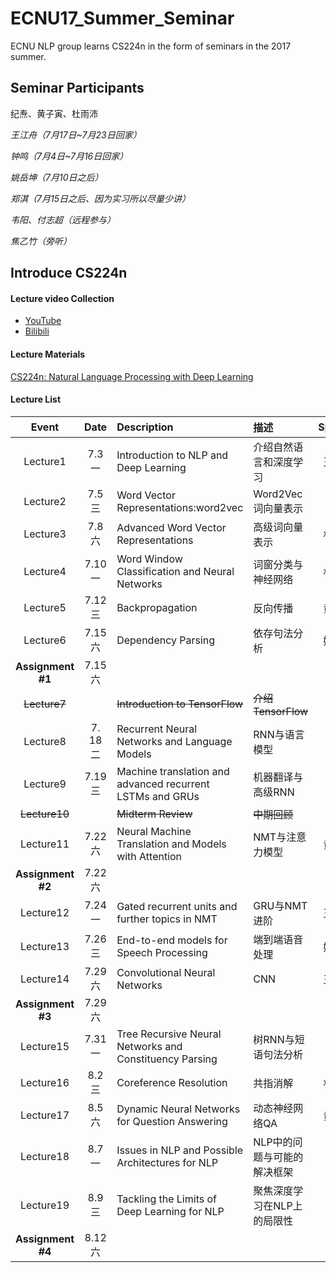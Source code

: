 # ECNU17_Summer_Seminar
ECNU NLP group learns CS224n in the form of seminars in the 2017 summer.



## Seminar Participants

纪焘、黄子寅、杜雨沛

*王江舟（7月17日~7月23日回家）*

*钟鸣（7月4日~7月16日回家）*

*姚岳坤（7月10日之后）*

*郑淇（7月15日之后、因为实习所以尽量少讲）*

*韦阳、付志超（远程参与）*

*焦乙竹（旁听）*



## Introduce CS224n

#### Lecture video Collection

+ [YouTube](https://www.youtube.com/playlist?list=PL3FW7Lu3i5Jsnh1rnUwq_TcylNr7EkRe6)
+ [Bilibili](http://space.bilibili.com/23852932#!/channel/detail?cid=11177)



#### Lecture Materials

[CS224n: Natural Language Processing with Deep Learning](http://web.stanford.edu/class/cs224n/syllabus.html)



#### Lecture List

|       Event       |  Date  | Description                              | 描述               |                 Speaker                  |
| :---------------: | :----: | :--------------------------------------- | :--------------- | :--------------------------------------: |
|     Lecture1      | 7.3 一  | Introduction to NLP and Deep Learning    | 介绍自然语言和深度学习      |                   王江舟                    |
|     Lecture2      | 7.5 三  | Word Vector Representations:word2vec     | Word2Vec词向量表示    | [纪焘](https://github.com/JT-Ushio/ECNU17_Summer_Seminar/tree/master/Lecture2) |
|     Lecture3      | 7.8 六  | Advanced Word Vector Representations     | 高级词向量表示          |                   杜雨沛                    |
|     Lecture4      | 7.10 一 | Word Window Classification and Neural Networks | 词窗分类与神经网络        |                   杜雨沛                    |
|     Lecture5      | 7.12 三 | Backpropagation                          | 反向传播             |                   黄子寅                    |
|     Lecture6      | 7.15 六 | Dependency Parsing                       | 依存句法分析           |                   姚岳坤                    |
| **Assignment #1** | 7.15 六 |                                          |                  |                    纪焘                    |
|   ~~Lecture7~~    |        | ~~Introduction to TensorFlow~~           | ~~介绍TensorFlow~~ |                                          |
|     Lecture8      | 7. 18二 | Recurrent Neural Networks and Language Models | RNN与语言模型         |                    钟鸣                    |
|     Lecture9      | 7.19三  | Machine translation and advanced recurrent LSTMs and GRUs | 机器翻译与高级RNN       |                    钟鸣                    |
|   ~~Lecture10~~   |        | ~~Midterm Review~~                       | ~~中期回顾~~         |                                          |
|     Lecture11     | 7.22 六 | Neural Machine Translation and Models with Attention | NMT与注意力模型        |                   黄子寅                    |
| **Assignment #2** | 7.22 六 |                                          |                  |                    纪焘                    |
|     Lecture12     | 7.24 一 | Gated recurrent units and further topics in NMT | GRU与NMT进阶        |                   王江舟                    |
|     Lecture13     | 7.26 三 | End-to-end models for Speech Processing  | 端到端语音处理          |                   姚岳坤                    |
|     Lecture14     | 7.29 六 | Convolutional Neural Networks            | CNN              |                   王江舟                    |
| **Assignment #3** | 7.29 六 |                                          |                  |                    纪焘                    |
|     Lecture15     | 7.31 一 | Tree Recursive Neural Networks and Constituency Parsing | 树RNN与短语句法分析      |                    钟鸣                    |
|     Lecture16     | 8.2 三  | Coreference Resolution                   | 共指消解             |                   杜雨沛                    |
|     Lecture17     | 8.5 六  | Dynamic Neural Networks for Question Answering | 动态神经网络QA         |                   黄子寅                    |
|     Lecture18     | 8.7 一  | Issues in NLP and Possible Architectures for NLP | NLP中的问题与可能的解决框架  |                    韦阳                    |
|     Lecture19     | 8.9 三  | Tackling the Limits of Deep Learning for NLP | 聚焦深度学习在NLP上的局限性  |                    郑淇                    |
| **Assignment #4** | 8.12 六 |                                          |                  |                    纪焘                    |



